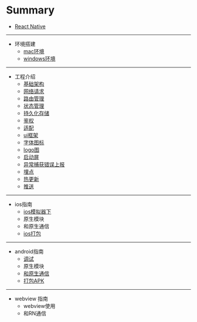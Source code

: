 # Summary

* [React Native](README.md)

-----
* 环境搭建
    * [mac环境](环境搭建/mac环境搭建.md)
    * [windows环境](环境搭建/windows环境搭建.md)

-----
* 工程介绍
    * [基础架构](基础工程/基础架构.md)
    * [网络请求](基础工程/网络请求.md)
    * [路由管理](基础工程/路由管理.md)
    * [状态管理](基础工程/状态管理.md)
    * [持久化存储](基础工程/持久化存储.md)
    * [鉴权](基础工程/鉴权.md)
    * [适配](基础工程/适配.md)
    * [ui框架](基础工程/ui框架.md)
    * [字体图标](基础工程/字体图标.md)
    * [logo图](基础工程/logo.md)
    * [启动屏](基础工程/启动图配置.md)
    * [异常捕获错误上报](基础工程/异常捕获.md)
    * [埋点](基础工程/埋点.md)
    * [热更新](基础工程/热更新.md)
    * [推送](基础工程/推送.md)

-----
* ios指南
    * [ios模拟器下](ios模拟器调试/readme.md)
    * 原生模块
    * 和原生通信
    * [ios打包](打包/打包ipa/readme.md)

-----
* android指南
    * [调试](调试/android模拟器调试/readme.md)
    * 原生模块
    * [和原生通信](android指南/RN跳转原生页面.md)
    * [打包APK](打包/打包apk/readme.md)

-----
* webview 指南
    * webview使用
    * 和RN通信

